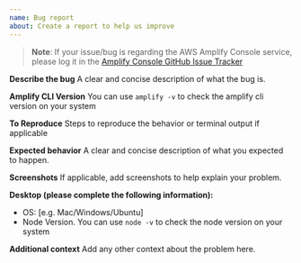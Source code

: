 ```yaml
---
name: Bug report
about: Create a report to help us improve
---
```


> **Note**: If your issue/bug is regarding the AWS Amplify Console service, please log it in the
> [Amplify Console GitHub Issue Tracker](https://github.com/aws-amplify/amplify-console/issues)

**Describe the bug**
A clear and concise description of what the bug is.

**Amplify CLI Version**
You can use `amplify -v` to check the amplify cli version on your system

**To Reproduce**
Steps to reproduce the behavior or terminal output if applicable

**Expected behavior**
A clear and concise description of what you expected to happen.

**Screenshots**
If applicable, add screenshots to help explain your problem.

**Desktop (please complete the following information):**

- OS: [e.g. Mac/Windows/Ubuntu]
- Node Version. You can use `node -v` to check the node version on your system

**Additional context**
Add any other context about the problem here.
